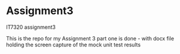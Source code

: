 # Assignment3
IT7320 assignment3

This is the repo for my Assignment 3
part one is done - with docx file holding the screen capture of the mock unit test results
